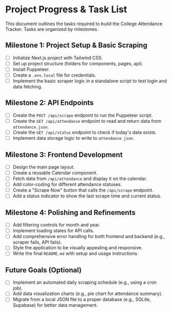 # Project Progress & Task List

This document outlines the tasks required to build the College Attendance Tracker. Tasks are organized by milestones.

## Milestone 1: Project Setup & Basic Scraping

- [ ] Initialize Next.js project with Tailwind CSS.
- [ ] Set up project structure (folders for components, pages, api).
- [ ] Install Puppeteer.
- [ ] Create a `.env.local` file for credentials.
- [ ] Implement the basic scraper logic in a standalone script to test login and data fetching.

## Milestone 2: API Endpoints

- [ ] Create the `POST /api/scrape` endpoint to run the Puppeteer script.
- [ ] Create the `GET /api/attendance` endpoint to read and return data from `attendance.json`.
- [ ] Create the `GET /api/status` endpoint to check if today's data exists.
- [ ] Implement data storage logic to write to `attendance.json`.

## Milestone 3: Frontend Development

- [ ] Design the main page layout.
- [ ] Create a reusable Calendar component.
- [ ] Fetch data from `/api/attendance` and display it on the calendar.
- [ ] Add color-coding for different attendance statuses.
- [ ] Create a "Scrape Now" button that calls the `/api/scrape` endpoint.
- [ ] Add a status indicator to show the last scrape time and current status.

## Milestone 4: Polishing and Refinements

- [ ] Add filtering controls for month and year.
- [ ] Implement loading states for API calls.
- [ ] Add comprehensive error handling for both frontend and backend (e.g., scraper fails, API fails).
- [ ] Style the application to be visually appealing and responsive.
- [ ] Write the final `README.md` with setup and usage instructions.

## Future Goals (Optional)

- [ ] Implement an automated daily scraping schedule (e.g., using a cron job).
- [ ] Add data visualization charts (e.g., pie chart for attendance summary).
- [ ] Migrate from a local JSON file to a proper database (e.g., SQLite, Supabase) for better data management.
